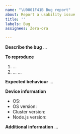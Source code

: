 ```yaml
---
name: "\U0001F41B Bug report"
about: Report a usability issue
title: ''
labels: Bug
assignees: Zera-ora

---
```


**Describe the bug**
...

**To reproduce**
1. ...
2. ...
...

**Expected behaviour**
...

**Device information**
 - OS: 
 - OS version:
 - Cluster version:
 - Node.js version: 

**Additional information**
...

<!--
Ensure you have filled out as much as possible, then delete any unused sections.
-->
